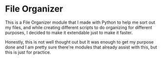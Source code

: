
# File Organizer
This is a File Organizer module that I made with Python to help me sort out my files, and while creating different scripts to do organizing for different purposes, I decided to make it extendable just to make it faster.

Honestly, this is not well thought out but It was enough to get my purpose done and I am pretty sure there're modules that already assist with this, but this is just  for practice.
